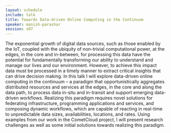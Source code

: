```yaml
---
layout: schedule
include: talk
title: Towards Data-driven Online Computing in the Continuum
speaker: manish-parashar
session: s07
---
```


The exponential growth of digital data sources, such as those enabled by the
IoT, coupled with the ubiquity of non-trivial computational power, at the edges,
in the core and in-between, for processing this data have the potential for
fundamentally transforming our ability to understand and manage our lives and
our environment. However, to achieve this impact data must be processed in a
timely manner to extract critical insights that can drive decision making. In
this talk I will explore data-driven online computing in the continuum – a
paradigm that opportunistically aggregates distributed resources and services at
the edges, in the core and along the data path, to process data in-situ and
in-transit and support emerging data-driven workflows. Realizing this paradigm
requires novel solutions for federating infrastructure, programming applications
and services, and composing dynamic workflows, which are capable of reacting in
real-time to unpredictable data sizes, availabilities, locations, and rates.
Using examples from our work in the CometCloud project, I will present research
challenges as well as some initial solutions towards realizing this paradigm.
